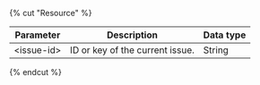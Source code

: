 {% cut "Resource" %}

Parameter | Description | Data type
-------- | -------- | ----------
\<issue-id> | ID or key of the current issue. | String

{% endcut %}

